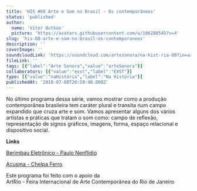```yaml
---
title: 'HIS #08 Arte e Som no Brasil - Os contemporâneos'
status: 'published'
author:
  name: 'Vitor Butkus'
  picture: 'https://avatars.githubusercontent.com/u/106280545?v=4'
slug: 'his-08-arte-e-som-no-brasil-os-contemporaneos'
description: ''
coverImage: ''
soundcloudLink: 'https://soundcloud.com/artesonora/na-hist-ria-08?in=artesonora/sets/nahistoria'
fileLink: ''
tags: [{"label":"Arte Sonora","value":"arteSonora"}]
collaborators: [{"value":"exst","label":"EXST"}]
type: [{"value":"naHistória","label":"Na História"}]
publishedAt: '2018-07-08T20:59:48.000Z'
---
```


No último programa dessa série, vamos mostrar como a produção contemporânea brasileira tem caráter plural e transita num campo expandido que cruza arte e som. Vamos apresentar alguns dos vários artistas e práticas que tratam o som como: campo de reflexão, representação de signos gráficos, imagens, forma, espaço relacional e dispositivo social.

**Links**

[‪Berimbau Eletrônico - Paulo Nenflidio](https://www.youtube.com/watch?v=lYVhn2qbm%E2%80%A6ex=5&feature=plcp)

[‪Acusma - Chelpa Ferro](https://www.youtube.com/watch?v=mDyo8CoP7v0)

Este programa foi feito com o apoio da\
ArtRio - Feira Internacional de Arte Contemporânea do Rio de Janeiro